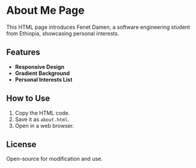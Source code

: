 # About Me Page

This HTML page introduces Fenet Damen, a software engineering student from Ethiopia, showcasing personal interests.

## Features

- **Responsive Design**
- **Gradient Background**
- **Personal Interests List**

## How to Use

1. Copy the HTML code.
2. Save it as `about.html`.
3. Open in a web browser.

## License

Open-source for modification and use.